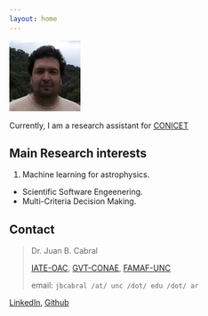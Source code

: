 ```yaml
---
layout: home
---
```


![Alt Text](images/me.jpg)

Currently, I am a research assistant for [CONICET](https://www.conicet.gov.ar/new_scp/detalle.php?id=50946&datos_academicos=yes)

## Main Research interests

1. Machine learning for astrophysics.
- Scientific Software Engeenering.
- Multi-Criteria Decision Making.

## Contact

> Dr. Juan B. Cabral
>
> [IATE-OAC](https://iate.oac.uncor.edu/), [GVT-CONAE](https://www.argentina.gob.ar/ciencia/conae), [FAMAF-UNC](https://www.famaf.unc.edu.ar/)
>
> email: `jbcabral /at/ unc /dot/ edu /dot/ ar`


[LinkedIn](https://www.linkedin.com/in/juanbcabral), [Github](https://github.com/leliel12)

